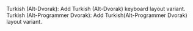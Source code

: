 Turkish (Alt-Dvorak): Add Turkish (Alt-Dvorak) keyboard layout variant.
Turkish (Alt-Programmer Dvorak): Add Turkish(Alt-Programmer Dvorak) layout variant.
